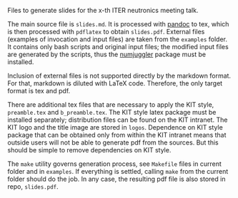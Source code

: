 Files to generate slides for the x-th ITER neutronics meeting talk.

The main source file is ``slides.md``. It is processed with [pandoc](http://pandoc.org/) to tex,
which is then processed with ``pdflatex`` to obtain ``slides.pdf``. External files
(examples of invocation and input files) are taken from the ``examples``
folder. It contains only bash scripts and original input files; the modified
input files are generated by the scripts, thus the [numjuggler](https://github.com/inr-kit/numjuggler) package must
be installed. 

Inclusion of external files is not supported directly by the markdown format.
For that, markdown is diluted with LaTeX code. Therefore, the only target
format is tex and pdf.

There are additional tex files that are necessary to apply the KIT style,
``preamble.tex`` and ``b_preamble.tex``. The KIT style latex package must be
installed separately; distribution files can be found on the KIT intranet. The
KIT logo and the title image are stored in ``logos``. Dependence on KIT style
package that can be obtained only from within the KIT intranet means that
outside users will not be able to generate pdf from the sources. But this
should be simple to remove dependencies on KIT style.

The ``make`` utility governs generation process, see ``Makefile`` files in
current folder and in ``examples``. If everything is settled, calling ``make``
from the current folder should do the job. In any case, the resulting pdf file
is also stored in repo, ``slides.pdf``.



